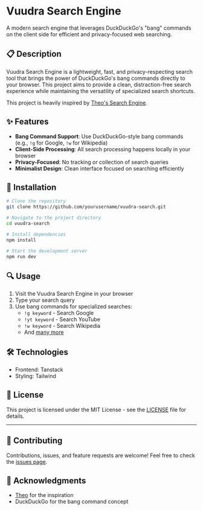# Vuudra Search Engine

A modern search engine that leverages DuckDuckGo's "bang" commands on the client side for efficient and privacy-focused web searching.

## 📋 Description

Vuudra Search Engine is a lightweight, fast, and privacy-respecting search tool that brings the power of DuckDuckGo's bang commands directly to your browser. This project aims to provide a clean, distraction-free search experience while maintaining the versatility of specialized search shortcuts.

This project is heavily inspired by [Theo's Search Engine](https://www.youtube.com/watch?v=_DnNzRaBWUU).

## ✨ Features

- **Bang Command Support**: Use DuckDuckGo-style bang commands (e.g., `!g` for Google, `!w` for Wikipedia)
- **Client-Side Processing**: All search processing happens locally in your browser
- **Privacy-Focused**: No tracking or collection of search queries
- **Minimalist Design**: Clean interface focused on searching efficiently

## 🚀 Installation

```bash
# Clone the repository
git clone https://github.com/yourusername/vuudra-search.git

# Navigate to the project directory
cd vuudra-search

# Install dependencies
npm install

# Start the development server
npm run dev
```

## 🔍 Usage

1. Visit the Vuudra Search Engine in your browser
2. Type your search query
3. Use bang commands for specialized searches:
   - `!g keyword` - Search Google
   - `!yt keyword` - Search YouTube
   - `!w keyword` - Search Wikipedia
   - And [many more](https://duckduckgo.com/bang)

## 🛠️ Technologies

- Frontend: Tanstack
- Styling: Tailwind

## 📄 License

This project is licensed under the MIT License - see the [LICENSE](LICENSE) file for details.

---

## 🤝 Contributing

Contributions, issues, and feature requests are welcome! Feel free to check the [issues page](https://github.com/yourusername/vuudra-search/issues).

## 👏 Acknowledgments

- [Theo](https://www.youtube.com/watch?v=_DnNzRaBWUU) for the inspiration
- DuckDuckGo for the bang command concept
